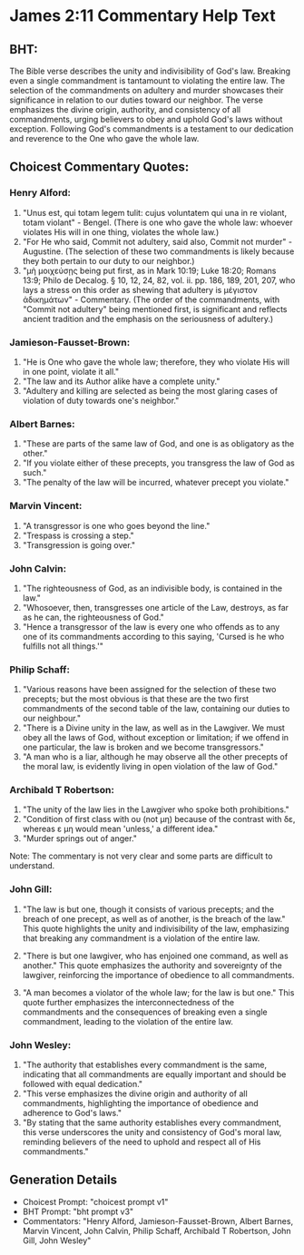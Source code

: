 # James 2:11 Commentary Help Text

## BHT:
The Bible verse describes the unity and indivisibility of God's law. Breaking even a single commandment is tantamount to violating the entire law. The selection of the commandments on adultery and murder showcases their significance in relation to our duties toward our neighbor. The verse emphasizes the divine origin, authority, and consistency of all commandments, urging believers to obey and uphold God's laws without exception. Following God's commandments is a testament to our dedication and reverence to the One who gave the whole law.

## Choicest Commentary Quotes:
### Henry Alford:
1. "Unus est, qui totam legem tulit: cujus voluntatem qui una in re violant, totam violant" - Bengel. (There is one who gave the whole law: whoever violates His will in one thing, violates the whole law.)
2. "For He who said, Commit not adultery, said also, Commit not murder" - Augustine. (The selection of these two commandments is likely because they both pertain to our duty to our neighbor.)
3. "μὴ μοιχεύσῃς being put first, as in Mark 10:19; Luke 18:20; Romans 13:9; Philo de Decalog. § 10, 12, 24, 82, vol. ii. pp. 186, 189, 201, 207, who lays a stress on this order as shewing that adultery is μέγιστον ἀδικημάτων" - Commentary. (The order of the commandments, with "Commit not adultery" being mentioned first, is significant and reflects ancient tradition and the emphasis on the seriousness of adultery.)

### Jamieson-Fausset-Brown:
1. "He is One who gave the whole law; therefore, they who violate His will in one point, violate it all." 
2. "The law and its Author alike have a complete unity." 
3. "Adultery and killing are selected as being the most glaring cases of violation of duty towards one's neighbor."

### Albert Barnes:
1. "These are parts of the same law of God, and one is as obligatory as the other."
2. "If you violate either of these precepts, you transgress the law of God as such."
3. "The penalty of the law will be incurred, whatever precept you violate."

### Marvin Vincent:
1. "A transgressor is one who goes beyond the line."
2. "Trespass is crossing a step."
3. "Transgression is going over."

### John Calvin:
1. "The righteousness of God, as an indivisible body, is contained in the law."
2. "Whosoever, then, transgresses one article of the Law, destroys, as far as he can, the righteousness of God."
3. "Hence a transgressor of the law is every one who offends as to any one of its commandments according to this saying, 'Cursed is he who fulfills not all things.'"

### Philip Schaff:
1. "Various reasons have been assigned for the selection of these two precepts; but the most obvious is that these are the two first commandments of the second table of the law, containing our duties to our neighbour." 
2. "There is a Divine unity in the law, as well as in the Lawgiver. We must obey all the laws of God, without exception or limitation; if we offend in one particular, the law is broken and we become transgressors."
3. "A man who is a liar, although he may observe all the other precepts of the moral law, is evidently living in open violation of the law of God."

### Archibald T Robertson:
1. "The unity of the law lies in the Lawgiver who spoke both prohibitions." 
2. "Condition of first class with ου (not μη) because of the contrast with δε, whereas ε μη would mean 'unless,' a different idea."
3. "Murder springs out of anger."

Note: The commentary is not very clear and some parts are difficult to understand.

### John Gill:
1. "The law is but one, though it consists of various precepts; and the breach of one precept, as well as of another, is the breach of the law." This quote highlights the unity and indivisibility of the law, emphasizing that breaking any commandment is a violation of the entire law.

2. "There is but one lawgiver, who has enjoined one command, as well as another." This quote emphasizes the authority and sovereignty of the lawgiver, reinforcing the importance of obedience to all commandments.

3. "A man becomes a violator of the whole law; for the law is but one." This quote further emphasizes the interconnectedness of the commandments and the consequences of breaking even a single commandment, leading to the violation of the entire law.

### John Wesley:
1. "The authority that establishes every commandment is the same, indicating that all commandments are equally important and should be followed with equal dedication."
2. "This verse emphasizes the divine origin and authority of all commandments, highlighting the importance of obedience and adherence to God's laws."
3. "By stating that the same authority establishes every commandment, this verse underscores the unity and consistency of God's moral law, reminding believers of the need to uphold and respect all of His commandments."


## Generation Details
- Choicest Prompt: "choicest prompt v1"
- BHT Prompt: "bht prompt v3"
- Commentators: "Henry Alford, Jamieson-Fausset-Brown, Albert Barnes, Marvin Vincent, John Calvin, Philip Schaff, Archibald T Robertson, John Gill, John Wesley"
